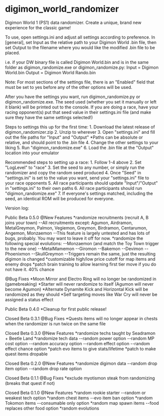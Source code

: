 # digimon_world_randomizer
Digimon World 1 (PS1) data randomizer.  Create a unique, brand new experience for the classic game!

To use, open settings.ini and adjust all settings according to preference.  In [general], set Input as the relative path to your Digimon World .bin file, then set Output to the filename where you would like the modified .bin file to be placed.

i.e. if your DW binary file is called Digimon World.bin and is in the same folder as digimon_randomize.exe or digimon_randomize.py:
Input = Digimon World.bin
Output = Digimon World Rando.bin

Note:
For most sections of the settings file, there is an "Enabled" field that must be set to yes before any of the other options will be used.

After you have the settings you want, run digimon_randomize.py or digimon_randomize.exe.  The seed used (whether you set it manually or left it blank) will be printed out to the console.
If you are doing a race, have your racing opponent(s) put that seed value in their settings.ini file (and make sure they have the same settings selected!)

Steps to settings this up for the first time:
    1. Download the latest release of digimon_randomizer.zip
    2. Unzip to wherever
    3. Open "settings.ini" and fill out the file paths for "Input" and "Output"
        *Paths can be absolute or relative, and should point to the .bin file
    4. Change the other settings to your liking
    5. Run "digimon_randomize.exe"
    6. Load the .bin file at the "Output" location into your emulator

Recommended steps to setting up a race:
    1. Follow 1-4 above
    2. Set "LogLevel" to "race"
    3. Set the seed to any number, or simply run the randomizer and copy the random seed produced
    4. Once "Seed" in "settings.ini" is set to the value you want, send your "settings.ini" file to your race opponents
    5. All race participants should update "Input"/"Output" in "settings.ini" to their own paths
    6. All race participants should run "digimon_randomize.exe"
    7. If everyone's settings matched, including the seed, an identical ROM will be produced for everyone.


Version log:

Public Beta 0.5.0
@New Features
    *randomize recruitments (recruit A, B joins your town)
        --All recruitments except: Agumon, Airdramon, MetalGreymon, Palmon, Vegiemon,
                                   Greymon, Birdramon, Centarumon, Angemon, Monzaemon
        --This feature is largely untested and has lots of bugs, probably.  You may
          want to leave it off for now.
    *randomize the following special evolutions:
        --Monzaemon (and match the Toy Town trigger to the new one)
        --MetalMamemon
        --Giromon
        --Bakemon
        --Devimon
        --Phoenixmon
        --SkullGreymon
        --Triggers remain the same, just the resulting digimon is changed
    *customizable high/low price cutoff for map items and enemy drops
    *patch brain training to allow learning first tier move if you do not have it.  40% chance

@Bug Fixes
    *Moon Mirror and Electro Ring will no longer be randomized in (gamebreaking)
    *Starter will never randomize to itself (Agumon will never become Agumon)
    *Alternate Dynamite Kick and Horizontal Kick will be randomized as they should
    *Self targeting moves like War Cry will never be assigned a status effect


Public Beta 0.4.0
    *Cleanup for first public release!


Closed Beta 0.3.1
@Bug Fixes
    *Quests items will no longer appear in chests when the randomizer is run twice on the same file


Closed Beta 0.3.0
@New Features
    *randomize techs taught by Seadramon + Beetle Land
    *randomize tech data
        --random power option
        --random MP cost option
        --random accuracy option
        --random effect option
        --random effect chance option
    *patch evo items to give stats/lifetime
    *patch to make quest items dropable


Closed Beta 0.2.0
@New Features
    *randomize digimon data
        --random drop item option
        --random drop rate option


Closed Beta 0.1.1
@Bug Fixes
    *exclude myotismon steak from randomizing (breaks that quest if not)


Closed Beta 0.1.0
@New Features
    *random rookie starter
        --random or weakest tech option
    *random chest items
        --evo item ban option
    *random Tokomon items
        --consumable only option
    *random map spawn items
        --food replaces other food option
    *random evolutions